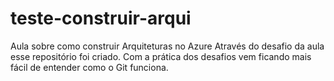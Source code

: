 # teste-construir-arqui
Aula sobre como construir Arquiteturas no Azure
Através do desafio da aula esse repositório foi criado. Com a prática dos desafios vem ficando mais fácil de entender como o Git funciona.
